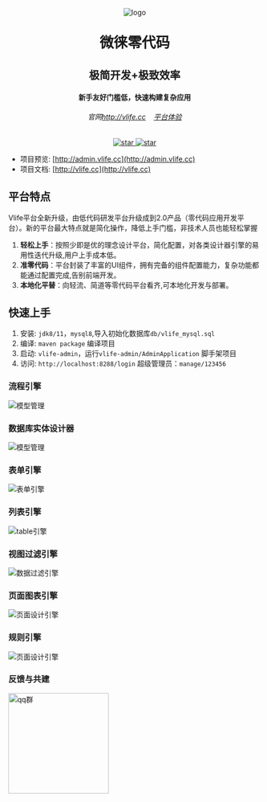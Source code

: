 <p align="center">
	<img alt="logo" src="https://gitee.com/wwwlike/vlife/raw/master/docs/static/logo1.jpg">
</p>
<h1 align="center" style="margin: 30px 0 30px; font-weight: bold;">微徕零代码</h1>
<h2 align="center">极简开发+极致效率</h2>
<h4 align="center">新手友好门槛低，快速构建复杂应用 </h4>
<h6 align="center">官网<a target="_blank" href="http://vlife.cc">http://vlife.cc</a>&nbsp;&nbsp;
&nbsp;<a target="_blank" href="http://admin.vlife.cc/login">平台体验</a></h6>
<p align="center">
    <a href="https://gitee.com/wwwlike/vlife" target="_blank">
      <img src="https://gitee.com/wwwlike/vlife/badge/star.svg?theme=dark" alt="star" />
    </a>
    <a href="https://gitee.com/wwwlike/vlife" target="_blank">
      <img src="https://gitee.com/wwwlike/vlife/badge/fork.svg?theme=dark" alt="star" />
    </a>
</p>


- 项目预览:   [http://admin.vlife.cc](http://admin.vlife.cc)
- 项目文档:   [http://vlife.cc](http://vlife.cc)

## 平台特点

Vlife平台全新升级，由低代码研发平台升级成到2.0产品（零代码应用开发平台）。新的平台最大特点就是简化操作，降低上手门槛，非技术人员也能轻松掌握

1. **轻松上手**：按照少即是优的理念设计平台，简化配置，对各类设计器引擎的易用性迭代升级,用户上手成本低。
2. **准零代码**：平台封装了丰富的UI组件，拥有完备的组件配置能力，复杂功能都能通过配置完成,告别前端开发。
3. **本地化平替**：向轻流、简道等零代码平台看齐,可本地化开发与部署。

## 快速上手
1. 安装: `jdk8/11`，`mysql8`,导入初始化数据库`db/vlife_mysql.sql`
2. 编译: `maven package` 编译项目 
3. 启动: `vlife-admin`，运行`vlife-admin/AdminApplication` 脚手架项目
4. 访问: `http://localhost:8288/login` 超级管理员：`manage/123456`


### 流程引擎
![模型管理](https://gitee.com/wwwlike/vlife/raw/master/docs/static/flow.png)
### 数据库实体设计器
![模型管理](https://gitee.com/wwwlike/vlife/raw/master/docs/static/abcd.png)
### 表单引擎
![表单引擎](https://gitee.com/wwwlike/vlife/raw/master/docs/static/formDesign.png)
### 列表引擎
![table引擎](https://gitee.com/wwwlike/vlife/raw/master/docs/static/tableDesign.png)

### 视图过滤引擎
![数据过滤引擎](https://gitee.com/wwwlike/vlife/raw/master/docs/static/queryDesign.png)

### 页面图表引擎
![页面设计引擎](https://gitee.com/wwwlike/vlife/raw/master/docs/static/pageDesign.png)
### 规则引擎
![页面设计引擎](https://gitee.com/wwwlike/vlife/raw/master/docs/static/rule.png)


### 反馈与共建

<div >
    <div style="display: inline-block;width:200px">
      <img style="width: 200px; height: 200px;" src="https://gitee.com/wwwlike/vlife/raw/master//docs/static/qqq.png" alt="qq群">
    </div>
</div>

